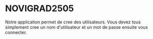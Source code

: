 # NOVIGRAD2505
Notre application permet de cree des utilisateurs. Vous devez tous simplement cree un nom 
d'utilisateur et un mot de passe ensuite vous connecter.
